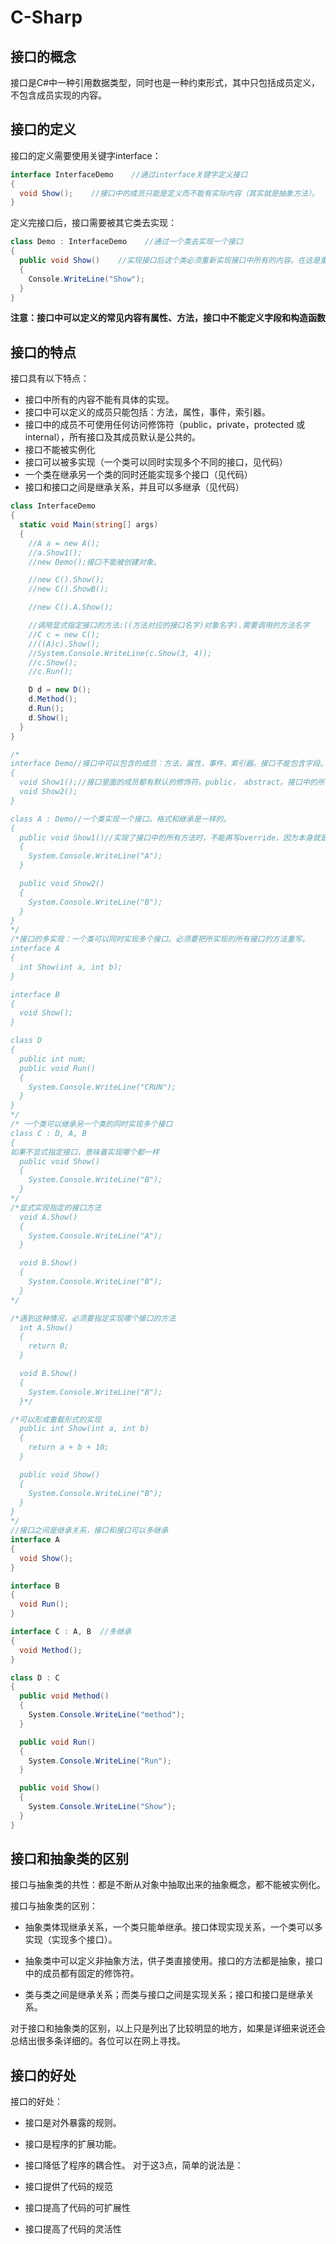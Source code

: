 # C-Sharp
## 接口的概念

接口是C#中一种引用数据类型，同时也是一种约束形式，其中只包括成员定义，不包含成员实现的内容。

## 接口的定义
接口的定义需要使用关键字interface：
```c#
interface InterfaceDemo    //通过interface关键字定义接口
{
  void Show();    //接口中的成员只能是定义而不能有实际内容（其实就是抽象方法）。
}
```
定义完接口后，接口需要被其它类去实现：
```c#
class Demo : InterfaceDemo    //通过一个类去实现一个接口
{
  public void Show()    //实现接口后这个类必须重新实现接口中所有的内容。在这是重新实现了接口中的Show方法
  {
    Console.WriteLine("Show");
  }
}
```
**注意：接口中可以定义的常见内容有属性、方法，接口中不能定义字段和构造函数**

## 接口的特点
接口具有以下特点：

* 接口中所有的内容不能有具体的实现。
* 接口中可以定义的成员只能包括：方法，属性，事件，索引器。
* 接口中的成员不可使用任何访问修饰符（public，private，protected 或 internal），所有接口及其成员默认是公共的。
* 接口不能被实例化
* 接口可以被多实现（一个类可以同时实现多个不同的接口，见代码）
* 一个类在继承另一个类的同时还能实现多个接口（见代码）
* 接口和接口之间是继承关系，并且可以多继承（见代码）

```c#
class InterfaceDemo
{
  static void Main(string[] args)
  {
    //A a = new A();
    //a.Show1();
    //new Demo();接口不能被创建对象。

    //new C().Show();
    //new C().ShowB();

    //new C().A.Show();

    //调用显式指定接口的方法:((方法对应的接口名字)对象名字).需要调用的方法名字
    //C c = new C();
    //((A)c).Show();
    //System.Console.WriteLine(c.Show(3, 4));
    //c.Show();
    //c.Run();

    D d = new D();
    d.Method();
    d.Run();
    d.Show();
  }
}

/*
interface Demo//接口中可以包含的成员：方法，属性，事件，索引器。接口不能包含字段。
{
  void Show1();//接口里面的成员都有默认的修饰符。public， abstract。接口中的所有成员都是公共的。
  void Show2();
}

class A : Demo//一个类实现一个接口。格式和继承是一样的。
{
  public void Show1()//实现了接口中的所有方法时，不能再写override，因为本身就是重写。必须要实现接口中所有的方法。
  {
    System.Console.WriteLine("A");
  }

  public void Show2()
  {
    System.Console.WriteLine("B");
  }
}
*/
/*接口的多实现：一个类可以同时实现多个接口。必须要把所实现的所有接口的方法重写。
interface A
{
  int Show(int a, int b);
}

interface B
{
  void Show();
}

class D
{
  public int num;
  public void Run()
  {
    System.Console.WriteLine("CRUN");
  }
}
*/
/* 一个类可以继承另一个类的同时实现多个接口
class C : D, A, B
{
如果不显式指定接口，意味着实现哪个都一样
  public void Show()
  {
    System.Console.WriteLine("B");
  }
*/
/*显式实现指定的接口方法
  void A.Show()
  {
    System.Console.WriteLine("A");
  }

  void B.Show()
  {
    System.Console.WriteLine("B");
  }
*/

/*遇到这种情况，必须要指定实现哪个接口的方法
  int A.Show()
  {
    return 0;
  }

  void B.Show()
  {
    System.Console.WriteLine("B");
  }*/

/*可以形成重载形式的实现
  public int Show(int a, int b)
  {
    return a + b + 10;
  }

  public void Show()
  {
    System.Console.WriteLine("B");
  }
}
*/
//接口之间是继承关系，接口和接口可以多继承
interface A
{
  void Show();
}

interface B
{
  void Run();
}

interface C : A, B	//多继承
{
  void Method();
}

class D : C
{
  public void Method()
  {
    System.Console.WriteLine("method");
  }

  public void Run()
  {
    System.Console.WriteLine("Run");
  }

  public void Show()
  {
    System.Console.WriteLine("Show");
  }
}
```
## 接口和抽象类的区别

接口与抽象类的共性：都是不断从对象中抽取出来的抽象概念，都不能被实例化。

接口与抽象类的区别：

* 抽象类体现继承关系，一个类只能单继承。接口体现实现关系，一个类可以多实现（实现多个接口）。

* 抽象类中可以定义非抽象方法，供子类直接使用。接口的方法都是抽象，接口中的成员都有固定的修饰符。

* 类与类之间是继承关系；而类与接口之间是实现关系；接口和接口是继承关系。

对于接口和抽象类的区别，以上只是列出了比较明显的地方，如果是详细来说还会总结出很多条详细的。各位可以在网上寻找。

## 接口的好处

接口的好处：

* 接口是对外暴露的规则。
* 接口是程序的扩展功能。
* 接口降低了程序的耦合性。
对于这3点，简单的说法是：

* 接口提供了代码的规范
* 接口提高了代码的可扩展性
* 接口提高了代码的灵活性



